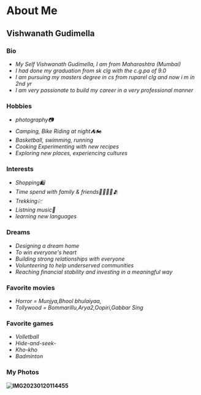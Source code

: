 # About Me

## Vishwanath Gudimella

### Bio 
* _My Self Vishwanath Gudimella, I am from Maharashtra (Mumbai)_
* _I had done my graduation from sk clg with the c.g.pa of 9.0_
* _I am pursuing my masters degree in cs from ruparel clg and now i m in 2nd yr_
* _I am very passionate to build my career in a very professional manner_

### Hobbies
* _photography📷_
* _Camping, Bike Riding at night⛺🏍_
* _Basketball, swimming, running_
* _Cooking Experimenting with new recipes_
* _Exploring new places, experiencing cultures_

### Interests
 * _Shopping🛍_
 * _Time spend with family & friends👨‍👩‍👦‍👦🫂_
 * _Trekking💹_
 * _Listning music🎼_
 * _learning new languages_

### Dreams
* _Designing a dream home_
* _To win everyone's heart_
* _Building strong relationships with everyone_
* _Volunteering to help underserved communities_
* _Reaching financial stability and investing in a meaningful way_

### Favorite movies
* _Horror = Munjya,Bhool bhulaiyaa,_
* _Tollywood = Bommarillu,Arya2,Oopiri,Gabbar Sing_

### Favorite games
* _Volletball_
* _Hide-and-seek-_
* _Kho-kho_
* _Badminton_

### My Photos
__![IMG20230120114455](https://github.com/user-attachments/assets/71cd9875-7b09-4969-ba8a-a746fe3bc0c0)__
  

